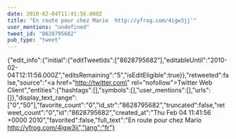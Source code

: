 ```yaml
---
date: 2010-02-04T11:41:56.000Z
title: "En route pour chez Mario  http://yfrog.com/4igw3jj″"
user_mentions: "undefined"
tweet_id: "8628795682"
pub_type: "tweet"
---
```

{"edit_info":{"initial":{"editTweetIds":["8628795682"],"editableUntil":"2010-02-04T12:11:56.000Z","editsRemaining":"5","isEditEligible":true}},"retweeted":false,"source":"<a href=\"http://twitter.com\" rel=\"nofollow\">Twitter Web Client</a>","entities":{"hashtags":[],"symbols":[],"user_mentions":[],"urls":[]},"display_text_range":["0","50"],"favorite_count":"0","id_str":"8628795682","truncated":false,"retweet_count":"0","id":"8628795682","created_at":"Thu Feb 04 11:41:56 +0000 2010","favorited":false,"full_text":"En route pour chez Mario  http://yfrog.com/4igw3jj","lang":"fr"}
